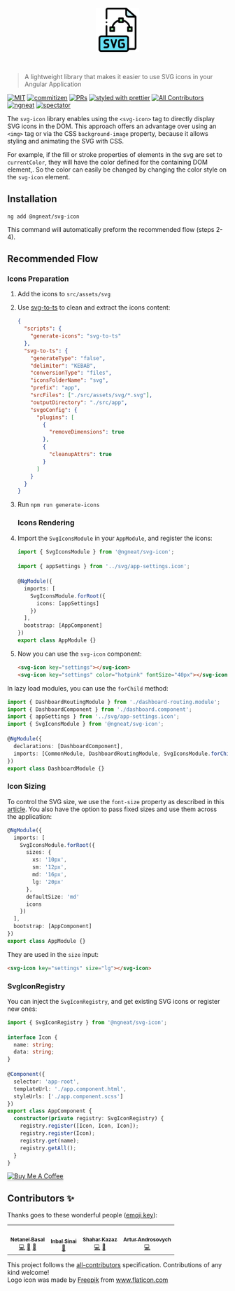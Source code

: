 <p align="center">
 <img width="20%" height="20%" src="./logo.svg">
</p>

<br />

> A lightweight library that makes it easier to use SVG icons in your Angular Application

[![MIT](https://img.shields.io/packagist/l/doctrine/orm.svg?style=flat-square)]()
[![commitizen](https://img.shields.io/badge/commitizen-friendly-brightgreen.svg?style=flat-square)]()
[![PRs](https://img.shields.io/badge/PRs-welcome-brightgreen.svg?style=flat-square)]()
[![styled with prettier](https://img.shields.io/badge/styled_with-prettier-ff69b4.svg?style=flat-square)](https://github.com/prettier/prettier)
[![All Contributors](https://img.shields.io/badge/all_contributors-1-orange.svg?style=flat-square)](#contributors-)
[![ngneat](https://img.shields.io/badge/@-ngneat-383636?style=flat-square&labelColor=8f68d4)](https://github.com/ngneat/)
[![spectator](https://img.shields.io/badge/tested%20with-spectator-2196F3.svg?style=flat-square)]()

The `svg-icon` library enables using the `<svg-icon>` tag to directly display SVG icons in the DOM.
This approach offers an advantage over using an `<img>` tag or via the CSS `background-image` property, because it allows styling and animating the SVG with CSS.

For example, if the fill or stroke properties of elements in the svg are set to `currentColor`, they will have the color defined for the containing DOM element,. So the color can easily be changed by changing the color style on the `svg-icon` element.

## Installation

`ng add @ngneat/svg-icon`

This command will automatically preform the recommended flow (steps 2-4).

## Recommended Flow

### Icons Preparation

1. Add the icons to `src/assets/svg`
2. Use [svg-to-ts](https://github.com/kreuzerk/svg-to-ts) to clean and extract the icons content:

   ```json
   {
     "scripts": {
       "generate-icons": "svg-to-ts"
     },
     "svg-to-ts": {
       "generateType": "false",
       "delimiter": "KEBAB",
       "conversionType": "files",
       "iconsFolderName": "svg",
       "prefix": "app",
       "srcFiles": ["./src/assets/svg/*.svg"],
       "outputDirectory": "./src/app",
       "svgoConfig": {
         "plugins": [
           {
             "removeDimensions": true
           },
           {
             "cleanupAttrs": true
           }
         ]
       }
     }
   }
   ```

3. Run `npm run generate-icons`

   ### Icons Rendering

4. Import the `SvgIconsModule` in your `AppModule`, and register the icons:

   ```ts
   import { SvgIconsModule } from '@ngneat/svg-icon';

   import { appSettings } from '../svg/app-settings.icon';

   @NgModule({
     imports: [
       SvgIconsModule.forRoot({
         icons: [appSettings]
       })
     ],
     bootstrap: [AppComponent]
   })
   export class AppModule {}
   ```

5. Now you can use the `svg-icon` component:

   ```html
   <svg-icon key="settings"></svg-icon>
   <svg-icon key="settings" color="hotpink" fontSize="40px"></svg-icon>
   ```

In lazy load modules, you can use the `forChild` method:

```ts
import { DashboardRoutingModule } from './dashboard-routing.module';
import { DashboardComponent } from './dashboard.component';
import { appSettings } from '../svg/app-settings.icon';
import { SvgIconsModule } from '@ngneat/svg-icon';

@NgModule({
  declarations: [DashboardComponent],
  imports: [CommonModule, DashboardRoutingModule, SvgIconsModule.forChild([appSettings])]
})
export class DashboardModule {}
```

### Icon Sizing

To control the SVG size, we use the `font-size` property as described in this [article](https://css-tricks.com/control-icons-with-font-size/).
You also have the option to pass fixed sizes and use them across the application:

```ts
@NgModule({
  imports: [
    SvgIconsModule.forRoot({
      sizes: {
        xs: '10px',
        sm: '12px',
        md: '16px',
        lg: '20px'
      },
      defaultSize: 'md'
      icons
    })
  ],
  bootstrap: [AppComponent]
})
export class AppModule {}
```

They are used in the `size` input:

```html
<svg-icon key="settings" size="lg"></svg-icon>
```

### SvgIconRegistry

You can inject the `SvgIconRegistry`, and get existing SVG icons or register new ones:

```ts
import { SvgIconRegistry } from '@ngneat/svg-icon';

interface Icon {
  name: string;
  data: string;
}

@Component({
  selector: 'app-root',
  templateUrl: './app.component.html',
  styleUrls: ['./app.component.scss']
})
export class AppComponent {
  constructor(private registry: SvgIconRegistry) {
    registry.register([Icon, Icon, Icon]);
    registry.register(Icon);
    registry.get(name);
    registry.getAll();
  }
}
```

<a href="https://www.buymeacoffee.com/basalnetanel" target="_blank"><img src="https://www.buymeacoffee.com/assets/img/custom_images/orange_img.png" alt="Buy Me A Coffee" style="height: 41px !important;width: 174px !important;box-shadow: 0px 3px 2px 0px rgba(190, 190, 190, 0.5) !important;-webkit-box-shadow: 0px 3px 2px 0px rgba(190, 190, 190, 0.5) !important;" ></a>

## Contributors ✨

Thanks goes to these wonderful people ([emoji key](https://allcontributors.org/docs/en/emoji-key)):

<!-- ALL-CONTRIBUTORS-LIST:START - Do not remove or modify this section -->
<!-- prettier-ignore-start -->
<!-- markdownlint-disable -->
<table>
  <tr>
    <td align="center"><a href="https://www.netbasal.com/"><img src="https://avatars1.githubusercontent.com/u/6745730?v=4" width="100px;" alt=""/><br /><sub><b>Netanel Basal</b></sub></a><br /><a href="https://github.com/@ngneat/icons/commits?author=NetanelBasal" title="Code">💻</a> <a href="https://github.com/@ngneat/icons/commits?author=NetanelBasal" title="Documentation">📖</a> <a href="#ideas-NetanelBasal" title="Ideas, Planning, & Feedback">🤔</a></td>
    <td align="center"><a href="https://github.com/theblushingcrow"><img src="https://avatars3.githubusercontent.com/u/638818?v=4" width="100px;" alt=""/><br /><sub><b>Inbal Sinai</b></sub></a><br /><a href="https://github.com/@ngneat/icons/commits?author=theblushingcrow" title="Documentation">📖</a></td>
    <td align="center"><a href="https://github.com/shaharkazaz"><img src="https://avatars2.githubusercontent.com/u/17194830?v=4" width="100px;" alt=""/><br /><sub><b>Shahar Kazaz</b></sub></a><br /><a href="https://github.com/@ngneat/icons/commits?author=shaharkazaz" title="Code">💻</a> <a href="#ideas-shaharkazaz" title="Ideas, Planning, & Feedback">🤔</a></td>
    <td align="center"><a href="https://medium.com/@overthesanity"><img src="https://avatars1.githubusercontent.com/u/7337691?v=4" width="100px;" alt=""/><br /><sub><b>Artur Androsovych</b></sub></a><br /><a href="https://github.com/@ngneat/icons/commits?author=arturovt" title="Code">💻</a></td>
  </tr>
</table>

<!-- markdownlint-enable -->
<!-- prettier-ignore-end -->
<!-- ALL-CONTRIBUTORS-LIST:END -->

This project follows the [all-contributors](https://github.com/all-contributors/all-contributors) specification. Contributions of any kind welcome!
</br>
Logo icon was made by <a href="https://www.flaticon.com/authors/freepik" title="Freepik">Freepik</a> from <a href="https://www.flaticon.com/" title="Flaticon">www.flaticon.com</a>
